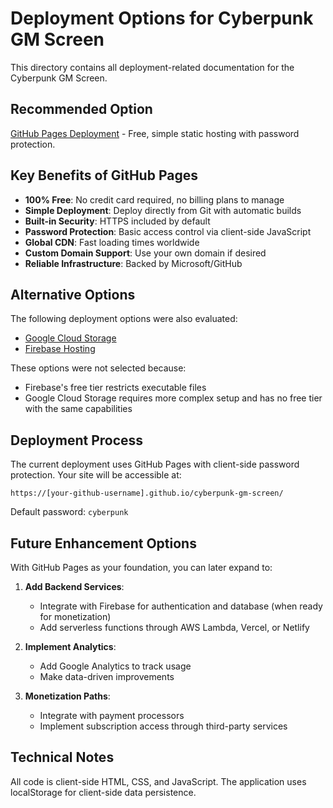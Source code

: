 # Deployment Options for Cyberpunk GM Screen

This directory contains all deployment-related documentation for the Cyberpunk GM Screen.

## Recommended Option

[GitHub Pages Deployment](GITHUB-PAGES-GUIDE.md) - Free, simple static hosting with password protection.

## Key Benefits of GitHub Pages

- **100% Free**: No credit card required, no billing plans to manage
- **Simple Deployment**: Deploy directly from Git with automatic builds
- **Built-in Security**: HTTPS included by default
- **Password Protection**: Basic access control via client-side JavaScript
- **Global CDN**: Fast loading times worldwide
- **Custom Domain Support**: Use your own domain if desired
- **Reliable Infrastructure**: Backed by Microsoft/GitHub

## Alternative Options

The following deployment options were also evaluated:

- [Google Cloud Storage](GOOGLE-CLOUD-STORAGE-HOSTING.md)
- [Firebase Hosting](FIREBASE-DEPLOYMENT-GUIDE.md)

These options were not selected because:
- Firebase's free tier restricts executable files
- Google Cloud Storage requires more complex setup and has no free tier with the same capabilities

## Deployment Process

The current deployment uses GitHub Pages with client-side password protection.
Your site will be accessible at: 
```
https://[your-github-username].github.io/cyberpunk-gm-screen/
```

Default password: `cyberpunk`

## Future Enhancement Options

With GitHub Pages as your foundation, you can later expand to:

1. **Add Backend Services**: 
   - Integrate with Firebase for authentication and database (when ready for monetization)
   - Add serverless functions through AWS Lambda, Vercel, or Netlify

2. **Implement Analytics**:
   - Add Google Analytics to track usage
   - Make data-driven improvements

3. **Monetization Paths**:
   - Integrate with payment processors
   - Implement subscription access through third-party services

## Technical Notes

All code is client-side HTML, CSS, and JavaScript. The application uses localStorage for client-side data persistence.